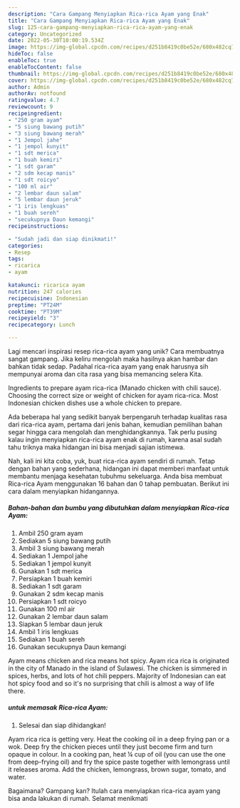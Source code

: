 ```yaml
---
description: "Cara Gampang Menyiapkan Rica-rica Ayam yang Enak"
title: "Cara Gampang Menyiapkan Rica-rica Ayam yang Enak"
slug: 125-cara-gampang-menyiapkan-rica-rica-ayam-yang-enak
category: Uncategorized
date: 2022-05-30T10:00:19.534Z
image: https://img-global.cpcdn.com/recipes/d251b8419c0be52e/680x482cq70/rica-rica-ayam-foto-resep-utama.jpg
hideToc: false
enableToc: true
enableTocContent: false
thumbnail: https://img-global.cpcdn.com/recipes/d251b8419c0be52e/680x482cq70/rica-rica-ayam-foto-resep-utama.jpg
cover: https://img-global.cpcdn.com/recipes/d251b8419c0be52e/680x482cq70/rica-rica-ayam-foto-resep-utama.jpg
author: Admin
authorAv: notfound
ratingvalue: 4.7
reviewcount: 9
recipeingredient:
- "250 gram ayam"
- "5 siung bawang putih"
- "3 siung bawang merah"
- "1 Jempol jahe"
- "1 jempol kunyit"
- "1 sdt merica"
- "1 buah kemiri"
- "1 sdt garam"
- "2 sdm kecap manis"
- "1 sdt roicyo"
- "100 ml air"
- "2 lembar daun salam"
- "5 lembar daun jeruk"
- "1 iris lengkuas"
- "1 buah sereh"
- "secukupnya Daun kemangi"
recipeinstructions:

- "Sudah jadi dan siap dinikmati!"
categories:
- Resep
tags:
- ricarica
- ayam

katakunci: ricarica ayam 
nutrition: 247 calories
recipecuisine: Indonesian
preptime: "PT24M"
cooktime: "PT39M"
recipeyield: "3"
recipecategory: Lunch

---
```





Lagi mencari inspirasi resep rica-rica ayam yang unik? Cara membuatnya sangat gampang. Jika keliru mengolah maka hasilnya akan hambar dan bahkan tidak sedap. Padahal rica-rica ayam yang enak harusnya sih mempunyai aroma dan cita rasa yang bisa memancing selera Kita.





Ingredients to prepare ayam rica-rica (Manado chicken with chili sauce). Choosing the correct size or weight of chicken for ayam rica-rica. Most Indonesian chicken dishes use a whole chicken to prepare.

Ada beberapa hal yang sedikit banyak berpengaruh terhadap kualitas rasa dari rica-rica ayam, pertama dari jenis bahan, kemudian pemilihan bahan segar hingga cara mengolah dan menghidangkannya. Tak perlu pusing kalau ingin menyiapkan rica-rica ayam enak di rumah, karena asal sudah tahu triknya maka hidangan ini bisa menjadi sajian istimewa.






Nah, kali ini kita coba, yuk, buat rica-rica ayam sendiri di rumah. Tetap dengan bahan yang sederhana, hidangan ini dapat memberi manfaat untuk membantu menjaga kesehatan tubuhmu sekeluarga. Anda bisa membuat Rica-rica Ayam menggunakan 16 bahan dan 0 tahap pembuatan. Berikut ini cara dalam menyiapkan hidangannya.

<!--inarticleads1-->

##### Bahan-bahan dan bumbu yang dibutuhkan dalam menyiapkan Rica-rica Ayam:

1. Ambil 250 gram ayam
1. Sediakan 5 siung bawang putih
1. Ambil 3 siung bawang merah
1. Sediakan 1 Jempol jahe
1. Sediakan 1 jempol kunyit
1. Gunakan 1 sdt merica
1. Persiapkan 1 buah kemiri
1. Sediakan 1 sdt garam
1. Gunakan 2 sdm kecap manis
1. Persiapkan 1 sdt roicyo
1. Gunakan 100 ml air
1. Gunakan 2 lembar daun salam
1. Siapkan 5 lembar daun jeruk
1. Ambil 1 iris lengkuas
1. Sediakan 1 buah sereh
1. Gunakan secukupnya Daun kemangi


Ayam means chicken and rica means hot spicy. Ayam rica rica is originated in the city of Manado in the island of Sulawesi. The chicken is simmered in spices, herbs, and lots of hot chili peppers. Majority of Indonesian can eat hot spicy food and so it&#39;s no surprising that chili is almost a way of life there. 

<!--inarticleads2-->

#####  untuk memasak Rica-rica Ayam:


1. Selesai dan siap dihidangkan!

Ayam rica rica is getting very. Heat the cooking oil in a deep frying pan or a wok. Deep fry the chicken pieces until they just become firm and turn opaque in colour. In a cooking pan, heat ¼ cup of oil (you can use the one from deep-frying oil) and fry the spice paste together with lemongrass until it releases aroma. Add the chicken, lemongrass, brown sugar, tomato, and water. 

Bagaimana? Gampang kan? Itulah cara menyiapkan rica-rica ayam yang bisa anda lakukan di rumah. Selamat menikmati
